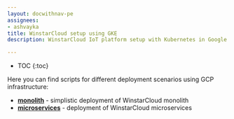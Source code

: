 ```yaml
---
layout: docwithnav-pe
assignees:
- ashvayka
title: WinstarCloud setup using GKE 
description: WinstarCloud IoT platform setup with Kubernetes in Google Kubernetes Engine

---
```


* TOC
{:toc}


Here you can find scripts for different deployment scenarios using GCP infrastructure:

- [**monolith**](/docs/user-guide/install/pe/cluster/gcp-monolith-setup/) - simplistic deployment of WinstarCloud monolith
- [**microservices**](/docs/user-guide/install/pe/cluster/gcp-microservices-setup/) - deployment of WinstarCloud microservices

